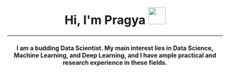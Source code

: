 <h1 align="center">Hi, I'm Pragya <img src="https://media.giphy.com/media/hvRJCLFzcasrR4ia7z/giphy.gif" width="40"></h1>
<hr/>
<h4 align="center">I am a budding Data Scientist. My main interest lies in Data Science, Machine Learning, and Deep Learning, and I have ample practical and research experience in these fields.</h4>
<br>
